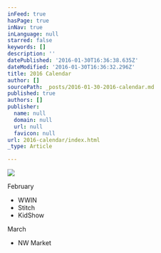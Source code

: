 ```yaml
---
inFeed: true
hasPage: true
inNav: true
inLanguage: null
starred: false
keywords: []
description: ''
datePublished: '2016-01-30T16:36:38.635Z'
dateModified: '2016-01-30T16:36:32.296Z'
title: 2016 Calendar
author: []
sourcePath: _posts/2016-01-30-2016-calendar.md
published: true
authors: []
publisher:
  name: null
  domain: null
  url: null
  favicon: null
url: 2016-calendar/index.html
_type: Article

---
```

![](https://the-grid-user-content.s3-us-west-2.amazonaws.com/933a34a3-4d76-4486-84fd-8094504647b5.JPG)

February

* WWIN
* Stitch
* KidShow

March

* NW Market